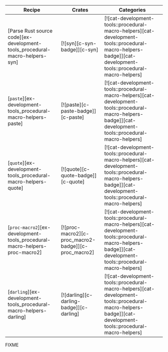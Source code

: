 | Recipe | Crates | Categories |
|--------|--------|------------|
| [Parse Rust source code][ex-development-tools_procedural-macro-helpers-syn] | [![syn][c-syn-badge]][c-syn] | [![cat-development-tools::procedural-macro-helpers][cat-development-tools::procedural-macro-helpers-badge]][cat-development-tools::procedural-macro-helpers] |
| [`paste`][ex-development-tools_procedural-macro-helpers-paste] | [![paste][c-paste-badge]][c-paste] | [![cat-development-tools::procedural-macro-helpers][cat-development-tools::procedural-macro-helpers-badge]][cat-development-tools::procedural-macro-helpers] |
| [`quote`][ex-development-tools_procedural-macro-helpers-quote] | [![quote][c-quote-badge]][c-quote] | [![cat-development-tools::procedural-macro-helpers][cat-development-tools::procedural-macro-helpers-badge]][cat-development-tools::procedural-macro-helpers] |
| [`proc-macro2`][ex-development-tools_procedural-macro-helpers-proc-macro2] | [![proc-macro2][c-proc_macro2-badge]][c-proc_macro2] | [![cat-development-tools::procedural-macro-helpers][cat-development-tools::procedural-macro-helpers-badge]][cat-development-tools::procedural-macro-helpers] |
| [`darling`][ex-development-tools_procedural-macro-helpers-darling] | [![darling][c-darling-badge]][c-darling] | [![cat-development-tools::procedural-macro-helpers][cat-development-tools::procedural-macro-helpers-badge]][cat-development-tools::procedural-macro-helpers] |

<div class="hidden">
FIXME
</div>
